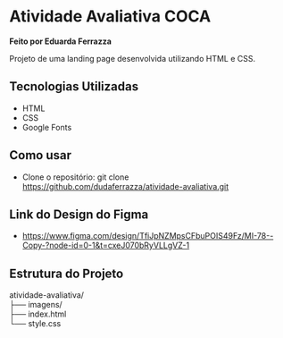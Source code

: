 # Atividade Avaliativa COCA

**Feito por Eduarda Ferrazza**

Projeto de uma landing page desenvolvida utilizando HTML e CSS.

## Tecnologias Utilizadas
- HTML
- CSS
- Google Fonts

## Como usar
- Clone o repositório: git clone https://github.com/dudaferrazza/atividade-avaliativa.git

## Link do Design do Figma
- https://www.figma.com/design/TfiJpNZMpsCFbuPOIS49Fz/MI-78--Copy-?node-id=0-1&t=cxeJ070bRyVLLgVZ-1

## Estrutura do Projeto
atividade-avaliativa/ <br>
├── imagens/<br> 
├── index.html<br> 
└── style.css<br> 

